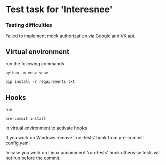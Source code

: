 # Test task for 'Interesnee'


### Testing difficulties
Failed to implement mock authorization via Google and VK api.

## Virtual environment
run the following commands

    python -m venv venv

    pip install -r requirements.txt

## Hooks
run

    pre-commit install

in virtual environment to activate hooks

If you work on Windows remove 'run-tests' hook from pre-commit-config.yaml

In case you work on Linux uncomment 'run-tests' hook otherwise tests will not run before the commit.
